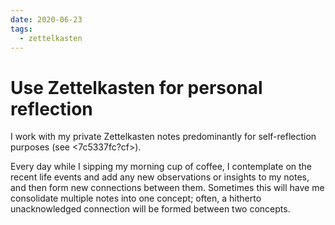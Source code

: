 ```yaml
---
date: 2020-06-23
tags:
  - zettelkasten
---
```


# Use Zettelkasten for personal reflection

I work with my private Zettelkasten notes predominantly for self-reflection purposes (see <7c5337fc?cf>). 

Every day while I sipping my morning cup of coffee, I contemplate on the recent life events and add any new observations or insights to my notes, and then form new connections between them. Sometimes this will have me consolidate multiple notes into one concept; often, a hitherto unacknowledged connection will be formed between two concepts.

